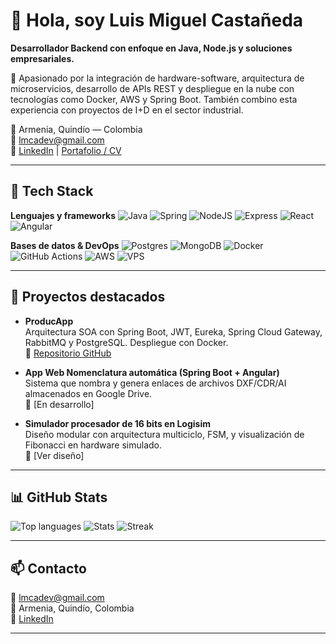# 👋 Hola, soy Luis Miguel Castañeda

**Desarrollador Backend con enfoque en Java, Node.js y soluciones empresariales.**

🎯 Apasionado por la integración de hardware-software, arquitectura de microservicios, desarrollo de APIs REST y despliegue en la nube con tecnologías como Docker, AWS y Spring Boot. También combino esta experiencia con proyectos de I+D en el sector industrial.

📍 Armenia, Quindío — Colombia  
📧 lmcadev@gmail.com  
🔗 [LinkedIn](https://www.linkedin.com/in/lmcadev) | [Portafolio / CV](https://lmcadev.com)

---

## 🧰 Tech Stack

**Lenguajes y frameworks**
![Java](https://img.shields.io/badge/java-%23ED8B00.svg?style=for-the-badge&logo=openjdk&logoColor=white)
![Spring](https://img.shields.io/badge/spring-%236DB33F.svg?style=for-the-badge&logo=spring&logoColor=white)
![NodeJS](https://img.shields.io/badge/node.js-6DA55F?style=for-the-badge&logo=node.js&logoColor=white)
![Express](https://img.shields.io/badge/express.js-%23404d59.svg?style=for-the-badge&logo=express&logoColor=%2361DAFB)
![React](https://img.shields.io/badge/react-%2320232a.svg?style=for-the-badge&logo=react&logoColor=%2361DAFB)
![Angular](https://img.shields.io/badge/angular-%23DD0031.svg?style=for-the-badge&logo=angular&logoColor=white)

**Bases de datos & DevOps**
![Postgres](https://img.shields.io/badge/postgres-%23316192.svg?style=for-the-badge&logo=postgresql&logoColor=white)
![MongoDB](https://img.shields.io/badge/MongoDB-%234ea94b.svg?style=for-the-badge&logo=mongodb&logoColor=white)
![Docker](https://img.shields.io/badge/docker-%230db7ed.svg?style=for-the-badge&logo=docker&logoColor=white)
![GitHub Actions](https://img.shields.io/badge/github%20actions-%232671E5.svg?style=for-the-badge&logo=githubactions&logoColor=white)
![AWS](https://img.shields.io/badge/AWS-%23FF9900.svg?style=for-the-badge&logo=amazon-aws&logoColor=white)
![VPS](https://img.shields.io/badge/VPS-%23007ACC.svg?style=for-the-badge&logo=server&logoColor=white)

---

## 🚀 Proyectos destacados

- **ProducApp**  
  Arquitectura SOA con Spring Boot, JWT, Eureka, Spring Cloud Gateway, RabbitMQ y PostgreSQL. Despliegue con Docker.  
  🔗 [Repositorio GitHub](https://github.com/lmcadev-productApp/ProducApp)

- **App Web Nomenclatura automática (Spring Boot + Angular)**  
  Sistema que nombra y genera enlaces de archivos DXF/CDR/AI almacenados en Google Drive.  
  🔗 [En desarrollo]

- **Simulador procesador de 16 bits en Logisim**  
  Diseño modular con arquitectura multiciclo, FSM, y visualización de Fibonacci en hardware simulado.  
  🔗 [Ver diseño]

---

## 📊 GitHub Stats

![Top languages](https://github-readme-stats.vercel.app/api/top-langs?username=lmcadev&layout=compact)
![Stats](https://github-readme-stats.vercel.app/api?username=lmcadev&theme=dark&hide_border=false)
![Streak](https://nirzak-streak-stats.vercel.app/?user=lmcadev&theme=dark&hide_border=false)

---

## 📫 Contacto

📧 lmcadev@gmail.com  
📍 Armenia, Quindío, Colombia   
🔗 [LinkedIn](https://www.linkedin.com/in/lmcadev)

---

